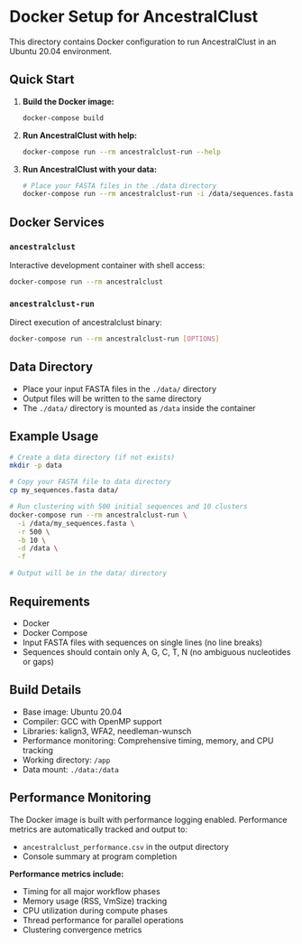 # Docker Setup for AncestralClust

This directory contains Docker configuration to run AncestralClust in an Ubuntu 20.04 environment.

## Quick Start

1. **Build the Docker image:**
   ```bash
   docker-compose build
   ```

2. **Run AncestralClust with help:**
   ```bash
   docker-compose run --rm ancestralclust-run --help
   ```

3. **Run AncestralClust with your data:**
   ```bash
   # Place your FASTA files in the ./data directory
   docker-compose run --rm ancestralclust-run -i /data/sequences.fasta -r 500 -b 10
   ```

## Docker Services

### `ancestralclust`
Interactive development container with shell access:
```bash
docker-compose run --rm ancestralclust
```

### `ancestralclust-run`
Direct execution of ancestralclust binary:
```bash
docker-compose run --rm ancestralclust-run [OPTIONS]
```

## Data Directory

- Place your input FASTA files in the `./data/` directory
- Output files will be written to the same directory
- The `./data/` directory is mounted as `/data` inside the container

## Example Usage

```bash
# Create a data directory (if not exists)
mkdir -p data

# Copy your FASTA file to data directory
cp my_sequences.fasta data/

# Run clustering with 500 initial sequences and 10 clusters
docker-compose run --rm ancestralclust-run \
  -i /data/my_sequences.fasta \
  -r 500 \
  -b 10 \
  -d /data \
  -f

# Output will be in the data/ directory
```

## Requirements

- Docker
- Docker Compose
- Input FASTA files with sequences on single lines (no line breaks)
- Sequences should contain only A, G, C, T, N (no ambiguous nucleotides or gaps)

## Build Details

- Base image: Ubuntu 20.04
- Compiler: GCC with OpenMP support
- Libraries: kalign3, WFA2, needleman-wunsch
- Performance monitoring: Comprehensive timing, memory, and CPU tracking
- Working directory: `/app`
- Data mount: `./data:/data`

## Performance Monitoring

The Docker image is built with performance logging enabled. Performance metrics are automatically tracked and output to:
- `ancestralclust_performance.csv` in the output directory
- Console summary at program completion

**Performance metrics include:**
- Timing for all major workflow phases
- Memory usage (RSS, VmSize) tracking
- CPU utilization during compute phases
- Thread performance for parallel operations
- Clustering convergence metrics